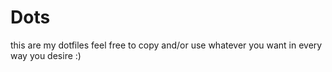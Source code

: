 # Dots

this are my dotfiles
feel free to copy and/or use whatever you want 
in every way you desire :)
